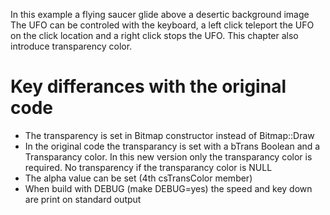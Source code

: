 In this example a flying saucer glide above a desertic background image
The UFO can be controled with the keyboard, a left click teleport the UFO
on the click location and a right click stops the UFO.
This chapter also introduce transparency color. 

# Key differances with the original code
* The transparency is set in Bitmap constructor instead of Bitmap::Draw
* In the original code the transparancy is set with a bTrans Boolean and a
  Transparancy color. In this new version only the transparancy color is required.
  No transparency if the transparancy color is NULL
* The alpha value can be set (4th csTransColor member)
* When build with DEBUG (make DEBUG=yes) the speed and key down are print on standard output
